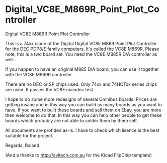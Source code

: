 # Digital_VC8E_M869R_Point_Plot_Controller
Digital VC8E M869R Point Plot Controller

This is a 74xx clone of the Digital Digital VC8E M869 Point Plot Controller for the DEC PDP8/E family computers. It's called the VC8E M869R. Please note, this is a two board set. You need the VC8E M885R D/A controller as well...

If you happen to have an original M885 D/A board, you can use it together with the VC8E M869R controller.

There are no DEC or SP chips used. Only 74xx and 74HCTxx series chips are used. It passes the VC8E maindec test.

I hope to do some more redesigns of several Omnibus boards. Prices are getting insane and in this way you can build as many boards as you want to have. If you want to built these boards and sell them on Ebay, you are more then welcome to do that. In this way you can help other people to get these boards which probably are not able to solder them by them self.

All documents are profided as-is. I have to check which lisence is the best suitable for the project.

Regards, Roland

(And a thanks to http://avitech.com.au for the Kicad FlipChip template)
